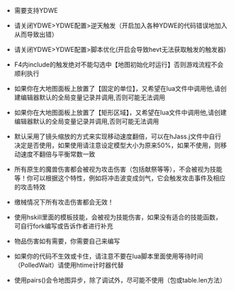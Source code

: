 
 * 需要支持YDWE

 * 请关闭YDWE>YDWE配置>逆天触发（开启加入各种YDWE的代码错误地加入从而导致出错）

 * 请关闭YDWE>YDWE配置>脚本优化(开启会导致hevt无法获取触发的触发器)

 * F4内include的触发绝对不能勾选中【地图初始化时运行】否则游戏流程不会顺利执行

 * 如果你在大地图面板上放置了【固定的单位】，又希望在lua文件中调用他,请创建编辑器默认的全局变量记录并调用,否则可能无法调用

 * 如果你在大地图面板上放置了【矩形区域】，又希望在lua文件中调用他,请创建编辑器默认的全局变量记录并调用,否则可能无法调用

 * 默认采用了镜头缩放的方式来实现移动速度翻倍，可以在hJass.j文件中自行决定是否使用，如果使用请注意设定模型大小为原来50%，如果不使用，则移动速度不翻倍与平衡常数一致

 * 所有原生的魔兽伤害都会被视为攻击伤害（包括献祭等等），不会被视为技能等！你可以根据这个特性，例如将冲击波变成剑气，它会触发攻击事件及相应的攻击特效

 * 缴械情况下所有攻击伤害都会无效！

 * 使用hskill里面的模板技能，会被视为技能伤害，如果没有适合的技能函数，可自行fork编写或告诉作者进行补充

 * 物品伤害如有需要，你需要自己来编写

 * 如果你的代码不生效或卡住，请注意不要在lua脚本里面使用等待时间（PolledWait）请使用htime计时器代替

 * 使用pairs()会令地图异步，除了调试外，尽可能不使用（包或table.len方法）